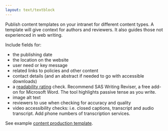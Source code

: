 ```yaml
---
layout: text/textblock
---
```


Publish content templates on your intranet for different content types. A template will give context for authors and reviewers. It also guides those not experienced in web writing.

Include fields for:
- the publishing date
- the location on the website
- user need or key message
- related links to policies and other content
- contact details (and an abstract if needed to go with accessible downloads)
- a [readability rating](https://guides.service.gov.au/content-guide/writing-style/#readability) check. Recommend SAS Writing Reviser, a free add-on for Microsoft Word. The tool highlights passive tense as you write.
- image alt text
- reviewers to use when checking for accuracy and quality
- video accessibility checks: i.e. closed captions, transcript and audio transcript. Add phone numbers of transcription services.

See example [content production template](/governing-content/content-lifecycle/content-production-template/).
